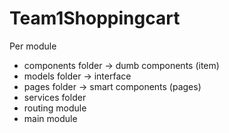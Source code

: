 # Team1Shoppingcart

Per module
- components folder -> dumb components (item)
- models folder -> interface
- pages folder -> smart components (pages)
- services folder
- routing module
- main module
